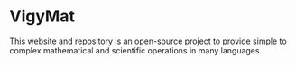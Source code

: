 # VigyMat
This website and repository is an open-source project to provide simple to complex mathematical and scientific operations in many languages.

